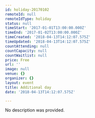 ```yaml
---
id: holiday-20170102
remoteId: null
remoteIdType: holiday
status: null
timeStart: '2017-01-01T13:00:00.000Z'
timeEnd: '2017-01-02T13:00:00.000Z'
timeCreated: '2018-04-13T14:12:07.575Z'
timeUpdated: '2018-04-13T14:12:07.575Z'
countAttending: null
countCapacity: null
countWaitlist: null
price: Free
url: ''
image: null
venue: {}
organizer: {}
layout: event
title: Additional day
date: '2018-04-13T14:12:07.575Z'

---
```

No description was provided.
